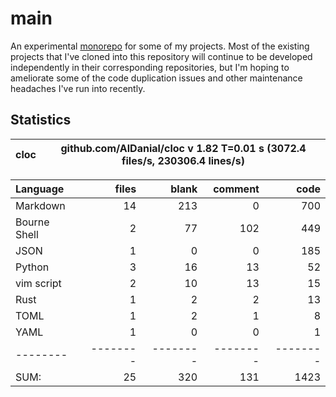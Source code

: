 # main

An experimental [monorepo](https://en.wikipedia.org/wiki/Monorepo) for some of
my projects. Most of the existing projects that I've cloned into this
repository will continue to be developed independently in their corresponding
repositories, but I'm hoping to ameliorate some of the code duplication issues
and other maintenance headaches I've run into recently.

## Statistics


cloc|github.com/AlDanial/cloc v 1.82  T=0.01 s (3072.4 files/s, 230306.4 lines/s)
--- | ---

Language|files|blank|comment|code
:-------|-------:|-------:|-------:|-------:
Markdown|14|213|0|700
Bourne Shell|2|77|102|449
JSON|1|0|0|185
Python|3|16|13|52
vim script|2|10|13|15
Rust|1|2|2|13
TOML|1|2|1|8
YAML|1|0|0|1
--------|--------|--------|--------|--------
SUM:|25|320|131|1423

